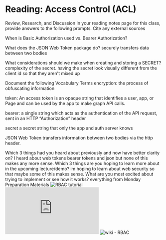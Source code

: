 
# Reading: Access Control (ACL)

Review, Research, and Discussion
In your reading notes page for this class, provide answers to the following prompts. Cite any external sources

When is Basic Authorization used vs. Bearer Authorization?

What does the JSON Web Token package do?
securely transfers data between two bodies

What considerations should we make when creating and storing a SECRET?
complexity of the secret. having the secret look visually different from the client id so that they aren't mixed up

Document the following Vocabulary Terms
encryption: the process of obfuscating information

token: An access token is an opaque string that identifies a user, app, or Page and can be used by the app to make graph API calls.<!--https://developers.facebook.com/docs/facebook-login/access-tokens/ assisted with this response-->

bearer: a single string which acts as the authentication of the API request, sent in an HTTP “Authorization” header
<!--https://www.oauth.com/oauth2-servers/differences-between-oauth-1-2/bearer-tokens/ assisted with this answer-->

secret a secret string that only the app and auth server knows

JSON Web Token transfers information between two bodies via the http header.<!--https://www.youtube.com/watch?v=926mknSW9Lo&ab_channel=Bitfumes assisted with this answer-->



Which 3 things had you heard about previously and now have better clarity on?
I heard about web tokens bearer tokens and json but none of this makes any more sense.
Which 3 things are you hoping to learn more about in the upcoming lecture/demo?
im hoping to learn about web security so that maybe some of this makes sense.
What are you most excited about trying to implement or see how it works?
everything from Monday
Preparation Materials
![RBAC tutorial](https://www.youtube.com/watch?v=C4NP8Eon3cA)
![5 steps to RBAC](https://www.csoonline.com/article/3060780/security/5-steps-to-simple-role-based-access-control.html)
![wiki - RBAC](https://en.wikipedia.org/wiki/Role-based_access_control)